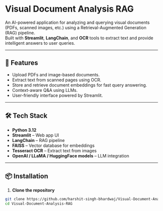 # Visual Document Analysis RAG

An AI-powered application for analyzing and querying visual documents (PDFs, scanned images, etc.) using a Retrieval-Augmented Generation (RAG) pipeline.  
Built with **Streamlit**, **LangChain**, and **OCR** tools to extract text and provide intelligent answers to user queries.

---

## 🚀 Features
- Upload PDFs and image-based documents.
- Extract text from scanned pages using OCR.
- Store and retrieve document embeddings for fast query answering.
- Context-aware Q&A using LLMs.
- User-friendly interface powered by Streamlit.

---

## 🛠️ Tech Stack
- **Python 3.12**
- **Streamlit** – Web app UI
- **LangChain** – RAG pipeline
- **FAISS** – Vector database for embeddings
- **Tesseract OCR** – Extract text from images
- **OpenAI / LLaMA / HuggingFace models** – LLM integration

---

## 📦 Installation
1. **Clone the repository**
```bash
git clone https://github.com/harshit-singh-bhardwaj/Visual-Document-Analysis-RAG.git
cd Visual-Document-Analysis-RAG
